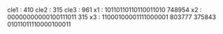 cle1 : 410
cle2 : 315
cle3 : 961
x1 : 10110110110110011010 748954
x2 : 00000000000100111011 315
x3 : 11000100001111000001 803777
375843 01011011110000100011
